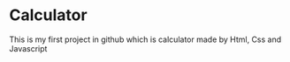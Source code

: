 # Calculator
This is my first project in github which is calculator made by Html, Css and Javascript
